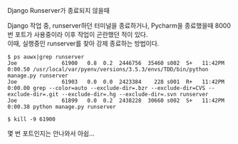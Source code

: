 Django Runserver가 종료되지 않을때

Django 작업 중, runserver하던 터미널을 종료하거나, Pycharm을 종료했을때 8000번 포트가 사용중이라 이후 작업이 곤란했던 적이 있다.  
이때, 실행중인 runserver를 찾아 강제 종료하는 방법이다.

```
$ ps auwx|grep runserver
Joe              61900   0.8  0.2  2446756  35460 s002  S+   11:42PM   0:00.50 /usr/local/var/pyenv/versions/3.5.3/envs/TDD/bin/python manage.py runserver
Joe              61903   0.0  0.0  2423384    228 s001  R+   11:42PM   0:00.00 grep --color=auto --exclude-dir=.bzr --exclude-dir=CVS --exclude-dir=.git --exclude-dir=.hg --exclude-dir=.svn runserver
Joe              61899   0.0  0.2  2438228  30660 s002  S+   11:42PM   0:00.38 python manage.py runserver

$ kill -9 61900
```

몇 번 포트인지는 안나와서 아쉽...